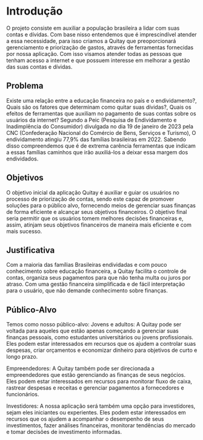 # Introdução

O projeto consiste em auxiliar a população brasileira a lidar com suas contas e dívidas. Com base nisso entendemos que é imprescindível atender a essa necessidade, para isso criamos a Quitay que preoporcionará gerenciamento e priorização de gastos, através de ferramentas fornecidas por nossa aplicação. Com isso visamos atender todas as pessoas que tenham acesso a internet e que possuem interesse em melhorar a gestão das suas contas e dívidas. 

## Problema

Existe uma relação entre a educação financeira no país e o endividamento?, Quais são os fatores que determinam como quitar suas dívidas?, Quais os efeitos de ferramentas que auxiliam no pagamento de suas contas sobre os usuários da internet?
Segundo a Peic (Pesquisa de Endividamento e Inadimplência do Consumidor) divulgada no dia 19 de janeiro de 2023 pela CNC (Confederação Nacional do Comércio de Bens, Serviços e Turismo), O endividamento atingiu 77,9% das famílias brasileiras em 2022. Sabendo disso compreendemos que é de extrema carência ferramentas que indicam a essas famílias caminhos que irão auxiliá-los a deixar essa margem dos endividados.


## Objetivos

O objetivo inicial da aplicação Quitay é auxiliar e guiar os usuários no processo de priorização de contas, sendo este capaz de promover soluções para o público alvo, fornecendo meios de gerenciar suas finanças de forma eficiente e alcançar seus objetivos financeiros. 
O objetivo final seria permitir que os usuários tomem melhores decisões financeiras e, assim, atinjam seus objetivos financeiros de maneira mais eficiente e com mais sucesso. 


## Justificativa

Com a maioria das famílias Brasileiras endividadas e com pouco conhecimento sobre educação financeira, a Quitay facilita o controle de contas, organiza seus pagamentos para que não tenha multa ou juros por atraso. Com uma gestão financeira simplificada e de fácil interpretação para o usuário, que não demande conhecimento sobre finanças.


## Público-Alvo

Temos como nosso público-alvo:
Jovens e adultos: A Quitay pode ser voltada para aqueles que estão apenas começando a gerenciar suas finanças pessoais, como estudantes universitários ou jovens profissionais. Eles podem estar interessados em recursos que os ajudem a controlar suas despesas, criar orçamentos e economizar dinheiro para objetivos de curto e longo prazo.

Empreendedores: A Quitay também pode ser direcionada a empreendedores que estão gerenciando as finanças de seus negócios. Eles podem estar interessados em recursos para monitorar fluxo de caixa, rastrear despesas e receitas e gerenciar pagamentos a fornecedores e funcionários.

Investidores: A nossa aplicação será também uma opção para investidores, sejam eles iniciantes ou experientes. Eles podem estar interessados em recursos que os ajudem a acompanhar o desempenho de seus investimentos, fazer análises financeiras, monitorar tendências do mercado e tomar decisões de investimento informadas.
